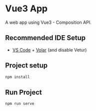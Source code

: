 # Vue3 App

A web app using Vue3 - Composition API.

## Recommended IDE Setup

- [VS Code](https://code.visualstudio.com/) + [Volar](https://marketplace.visualstudio.com/items?itemName=Vue.volar) (and disable Vetur)

## Project setup

```bash
npm install
```

## Run Project
```bash
npm run serve
```